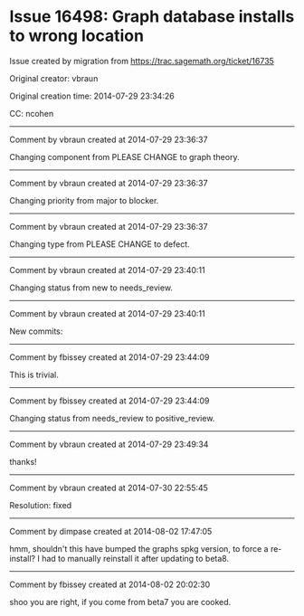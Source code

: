 # Issue 16498: Graph database installs to wrong location

Issue created by migration from https://trac.sagemath.org/ticket/16735

Original creator: vbraun

Original creation time: 2014-07-29 23:34:26

CC:  ncohen




---

Comment by vbraun created at 2014-07-29 23:36:37

Changing component from PLEASE CHANGE to graph theory.


---

Comment by vbraun created at 2014-07-29 23:36:37

Changing priority from major to blocker.


---

Comment by vbraun created at 2014-07-29 23:36:37

Changing type from PLEASE CHANGE to defect.


---

Comment by vbraun created at 2014-07-29 23:40:11

Changing status from new to needs_review.


---

Comment by vbraun created at 2014-07-29 23:40:11

New commits:


---

Comment by fbissey created at 2014-07-29 23:44:09

This is trivial.


---

Comment by fbissey created at 2014-07-29 23:44:09

Changing status from needs_review to positive_review.


---

Comment by vbraun created at 2014-07-29 23:49:34

thanks!


---

Comment by vbraun created at 2014-07-30 22:55:45

Resolution: fixed


---

Comment by dimpase created at 2014-08-02 17:47:05

hmm, shouldn't this have bumped the graphs spkg version, to force a re-install? I had to manually reinstall it after updating to beta8.


---

Comment by fbissey created at 2014-08-02 20:02:30

shoo you are right, if you come from beta7 you are cooked.
